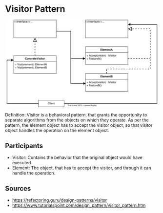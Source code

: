 # Visitor Pattern

![Visitor UML Diagram](Visitor.svg)

Definition: Visitor is a behavioral pattern, that grants the opportunity to separate algorithms from the objects on which they operate. 
As per the pattern, the element object has to accept the visitor object, so that visitor object handles the operation on the element object.

## Participants

- Visitor: Contains the behavior that the original object would have executed.
- Element: The object, that has to accept the visitor, and through it can handle the operation.

## Sources

- https://refactoring.guru/design-patterns/visitor
- https://www.tutorialspoint.com/design_pattern/visitor_pattern.htm

